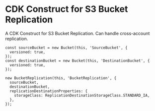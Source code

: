 # CDK Construct for S3 Bucket Replication

A CDK Construct for S3 Bucket Replication.  Can handle cross-account replication.

```
const sourceBucket = new Bucket(this, 'SourceBucket', {
  versioned: true,
});
const destinationBucket = new Bucket(this, 'DestinationBucket', {
  versioned: true,
});

new BucketReplication(this, 'BucketReplication', {
  sourceBucket,
  destinationBucket,
  replicationDestinationProperties: {
    storageClass: ReplicationDestinationStorageClass.STANDARD_IA,
  },
});
```
